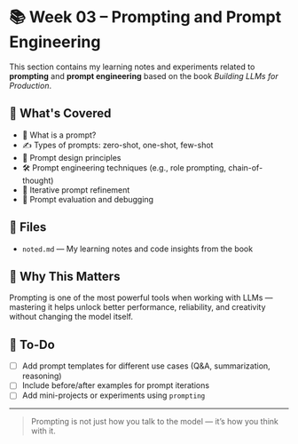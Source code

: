 # 📚 Week 03 – Prompting and Prompt Engineering

This section contains my learning notes and experiments related to **prompting** and **prompt engineering** based on the book *Building LLMs for Production*.

## 🧠 What's Covered

- 📌 What is a prompt?
- ✍️ Types of prompts: zero-shot, one-shot, few-shot
- 🧩 Prompt design principles
- 🛠️ Prompt engineering techniques (e.g., role prompting, chain-of-thought)
- 🔄 Iterative prompt refinement
- 🧪 Prompt evaluation and debugging

## 📂 Files

- `noted.md` — My learning notes and code insights from the book

## 🔮 Why This Matters

Prompting is one of the most powerful tools when working with LLMs — mastering it helps unlock better performance, reliability, and creativity without changing the model itself.

## 🚧 To-Do

- [ ] Add prompt templates for different use cases (Q&A, summarization, reasoning)
- [ ] Include before/after examples for prompt iterations
- [ ] Add mini-projects or experiments using `prompting`

---

> Prompting is not just how you talk to the model — it’s how you think with it.
